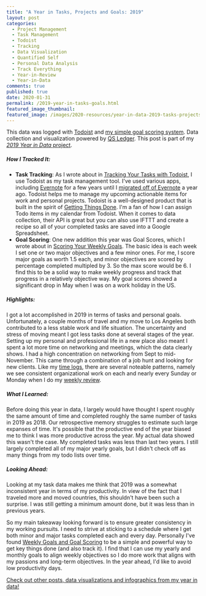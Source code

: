```yaml
---
title: "A Year in Tasks, Projects and Goals: 2019"
layout: post
categories:
  - Project Management
  - Task Management
  - Todoist
  - Tracking
  - Data Visualization
  - Quantified Self
  - Personal Data Analysis
  - Track Everything
  - Year-in-Review
  - Year-in-Data
comments: true
published: true
date: 2020-01-31
permalink: /2019-year-in-tasks-goals.html
featured_image_thumbnail:
featured_image: /images/2020-resources/year-in-data-2019-tasks-projects-goals.jpg
---
```


This data was logged with [Todoist](http://www.markwk.com/task-tracking-with-todoist.html) and [my simple goal scoring system](http://www.markwk.com/goal-scoreing.html). Data collection and visualization powered by [QS Ledger](https://github.com/markwk/qs_ledger). This post is part of my [_2019 Year in Data_ project](http://www.markwk.com/category/year-in-data/).

##### How I Tracked It:

- **Task Tracking**: As I wrote about in [Tracking Your Tasks with Todoist](http://www.markwk.com/task-tracking-with-todoist.html), I use Todoist as my task management tool. I've used various apps, including [Evernote](http://www.markwk.com/gtd-with-evernote.html) for a few years until I [migrated off of Evernote](http://www.markwk.com/migrate-evernote-plaintext.html) a year ago. Todoist helps me to manage my upcoming actionable items for work and personal projects. Todoist is a well-designed product that is built in the spirit of [Getting Things Done](http://www.markwk.com/gtd-with-todoist.html). I'm a fan of how I can assign Todo items in my calendar from Todoist. When it comes to data collection, their API is great but you can also use IFTTT and create a recipe so all of your completed tasks are saved into a Google Spreadsheet.
- **Goal Scoring**: One new addition this year was Goal Scores, which I wrote about in [Scoring Your Weekly Goals](http://www.markwk.com/goal-scoreing.html). The basic idea is each week I set one or two major objectives and a few minor ones. For me, I score major goals as worth 1.5 each, and minor objectives are scored by percentage completed multipled by 3. So the max score would be 6. I find this to be a solid way to make weekly progress and track that progress in a relatively objective way. My goal scores showed a significant drop in May when I was on a work holiday in the US.

##### Highlights:

I got a lot accomplished in 2019 in terms of tasks and personal goals. Unfortunately, a couple months of travel and my move to Los Angeles both contributed to a less stable work and life situation. The uncertainty and stress of moving meant I got less tasks done at several stages of the year. Setting up my personal and professional life in a new place also meant I spent a lot more time on networking and meetings, which the data clearly shows. I had a high concentration on networking from Sept to mid-November. This came through a combination of a job hunt and looking for new clients. Like my [time logs](http://www.markwk.com/2020-year-in-time.html), there are several noteable patterns, namely we see consistent organizational work on each and nearly every Sunday or Monday when I do my [weekly review](http://www.markwk.com/data-driven-weekly-review.html).

##### What I Learned:

Before doing this year in data, I largely would have thought I spent roughly the same amount of time and completed roughly the same number of tasks in 2019 as 2018. Our retrospective memory struggles to estimate such large expanses of time. It's possible that the productive end of the year biased me to think I was more productive across the year. My actual data showed this wasn't the case. My completed tasks was less than last two years. I still largely completed all of my major yearly goals, but I didn't check off as many things from my todo lists over time.

##### Looking Ahead:

Looking at my task data makes me think that 2019 was a somewhat inconsistent year in terms of my productivity. In view of the fact that I traveled more and moved countries, this shouldn't have been such a surprise. I was still getting a minimum amount done, but it was less than in previous years.

So my main takeaway looking forward is to ensure greater consistency in my working pursuits. I need to strive at sticking to a schedule where I get both minor and major tasks completed each and every day. Personally I've found [Weekly Goals and Goal Scoring](http://www.markwk.com/goal-scoreing.html) to be a simple and powerful way to get key things done (and also track it). I find that I can use my yearly and monthly goals to align weekly objectives so I do more work that aligns with my passions and long-term objectives. In the year ahead, I'd like to avoid low productivity days.

[Check out other posts, data visualizations and infographics from my year in data!](http://www.markwk.com/category/year-in-data/)

